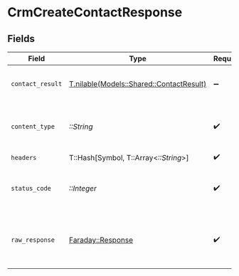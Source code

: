 # CrmCreateContactResponse


## Fields

| Field                                                                            | Type                                                                             | Required                                                                         | Description                                                                      |
| -------------------------------------------------------------------------------- | -------------------------------------------------------------------------------- | -------------------------------------------------------------------------------- | -------------------------------------------------------------------------------- |
| `contact_result`                                                                 | [T.nilable(Models::Shared::ContactResult)](../../models/shared/contactresult.md) | :heavy_minus_sign:                                                               | The contact was successfully created.                                            |
| `content_type`                                                                   | *::String*                                                                       | :heavy_check_mark:                                                               | HTTP response content type for this operation                                    |
| `headers`                                                                        | T::Hash[Symbol, T::Array<*::String*>]                                            | :heavy_check_mark:                                                               | N/A                                                                              |
| `status_code`                                                                    | *::Integer*                                                                      | :heavy_check_mark:                                                               | HTTP response status code for this operation                                     |
| `raw_response`                                                                   | [Faraday::Response](https://www.rubydoc.info/gems/faraday/Faraday/Response)      | :heavy_check_mark:                                                               | Raw HTTP response; suitable for custom response parsing                          |